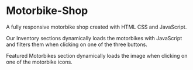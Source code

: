 # Motorbike-Shop
<p>A fully responsive motorbike shop created with HTML CSS and JavaScript.</p>
<p>Our Inventory sections dynamically loads the motorbikes with JavaScript and filters them when clicking on one of the three buttons.</p>
<p>Featured Motorbikes section dynamically loads the image when clicking on one of the motorbike icons.</p>
